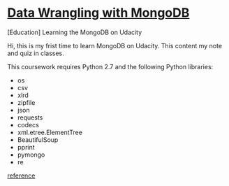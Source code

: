 # [Data Wrangling with MongoDB](https://classroom.udacity.com/courses/ud032)
[Education] Learning the MongoDB on Udacity

Hi, this is my frist time to learn MongoDB on Udacity.
This content my note and quiz in classes.

This coursework requires Python 2.7 and the following Python libraries:
- os
- csv
- xlrd
- zipfile
- json
- requests
- codecs
- xml.etree.ElementTree
- BeautifulSoup
- pprint
- pymongo
- re

[reference](https://github.com/ziyanfeng/udacity-data-wrangling-mongodb)
